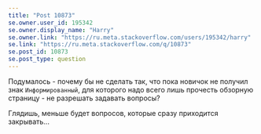 ```yaml
---
title: "Post 10873"
se.owner.user_id: 195342
se.owner.display_name: "Harry"
se.owner.link: "https://ru.meta.stackoverflow.com/users/195342/harry"
se.link: "https://ru.meta.stackoverflow.com/q/10873"
se.post_id: 10873
se.post_type: question
---
```

<p>Подумалось - почему бы не сделать так, что пока новичок не получил знак <code>Информированный</code>, для которого надо всего лишь прочесть обзорную страницу - не разрешать задавать вопросы?</p>
<p>Глядишь, меньше будет вопросов, которые сразу приходится закрывать...</p>
